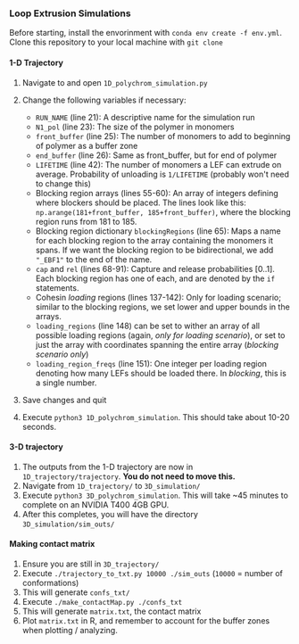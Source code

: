 ### Loop Extrusion Simulations
Before starting, install the envorinment with `conda env create -f env.yml`. \
Clone this repository to your local machine with `git clone`
#### 1-D Trajectory
1. Navigate to and open `1D_polychrom_simulation.py`
2. Change the following variables if necessary:
    - `RUN_NAME` (line 21): A descriptive name for the simulation run
    - `N1_pol` (line 23): The size of the polymer in monomers
    - `front_buffer` (line 25): The number of monomers to add to beginning of polymer as a buffer zone
    - `end_buffer` (line 26): Same as front_buffer, but for end of polymer
    - `LIFETIME` (line 42): The number of monomers a LEF can extrude on average. Probability of unloading is `1/LIFETIME` (probably won't need to change this)
    - Blocking region arrays (lines 55-60): An array of integers defining where blockers should be placed. The lines look like this: `np.arange(181+front_buffer, 185+front_buffer)`, where the blocking region runs from 181 to 185.
    - Blocking region dictionary `blockingRegions` (line 65): Maps a name for each blocking region to the array containing the monomers it spans. If we want the blocking region to be bidirectional, we add `"_EBF1"` to the end of the name.
    - `cap` and `rel` (lines 68-91): Capture and release probabilities $[0..1]$. Each blocking region has one of each, and are denoted by the `if` statements.
    - Cohesin _loading_ regions (lines 137-142): Only for loading scenario; similar to the blocking regions, we set lower and upper bounds in the arrays.
    - `loading_regions` (line 148) can be set to wither an array of all possible loading regions (again, _only for loading scenario_), or set to just the array with coordinates spanning the entire array (_blocking scenario only_)
    - `loading_region_freqs` (line 151): One integer per loading region denoting how many LEFs should be loaded there. In _blocking_, this is a single number.
  
  3. Save changes and quit
  4. Execute `python3 1D_polychrom_simulation`. This should take about 10-20 seconds.

#### 3-D trajectory
1. The outputs from the 1-D trajectory are now in `1D_trajectory/trajectory`. **You do not need to move this.**
2. Navigate from `1D_trajectory/` to `3D_simulation/`
3. Execute `python3 3D_polychrom_simulation`. This will take ~45 minutes to complete on an NVIDIA T400 4GB GPU.
4. After this completes, you will have the directory `3D_simulation/sim_outs/`

#### Making contact matrix
1. Ensure you are still in `3D_trajectory/`
2. Execute `./trajectory_to_txt.py 10000 ./sim_outs` (`10000` = number of conformations)
3. This will generate `confs_txt/`
4. Execute `./make_contactMap.py ./confs_txt`
5. This will generate `matrix.txt`, the contact matrix
6. Plot `matrix.txt` in R, and remember to account for the buffer zones when plotting / analyzing.
